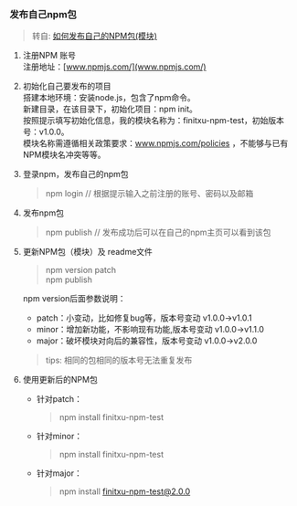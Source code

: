 ### 发布自己npm包
> 转自: [如何发布自己的NPM包(模块)](https://juejin.im/post/5b95c2ed6fb9a05cd67699d1)

1. 注册NPM 账号  
    注册地址：[www.npmjs.com/](www.npmjs.com/)

1. 初始化自己要发布的项目  
    搭建本地环境：安装node.js，包含了npm命令。  
    新建目录，在该目录下，初始化项目：npm init。  
    按照提示填写初始化信息，我的模块名称为：finitxu-npm-test，初始版本号：v1.0.0。  
    模块名称需遵循相关政策要求：www.npmjs.com/policies ，不能够与已有NPM模块名冲突等等。

1. 登录npm，发布自己的npm包  
    > npm login // 根据提示输入之前注册的账号、密码以及邮箱

1. 发布npm包
    > npm publish // 发布成功后可以在自己的npm主页可以看到该包

1. 更新NPM包（模块）及 readme文件
    > npm version patch  
    > npm publish  

    npm version后面参数说明：  
    * patch：小变动，比如修复bug等，版本号变动 v1.0.0->v1.0.1
    * minor：增加新功能，不影响现有功能,版本号变动 v1.0.0->v1.1.0
    * major：破坏模块对向后的兼容性，版本号变动 v1.0.0->v2.0.0

    > tips: 相同的包相同的版本号无法重复发布

1. 使用更新后的NPM包
    * 针对patch：  
        > npm install finitxu-npm-test
    * 针对minor：  
        > npm install finitxu-npm-test
    * 针对major：  
        > npm install finitxu-npm-test@2.0.0